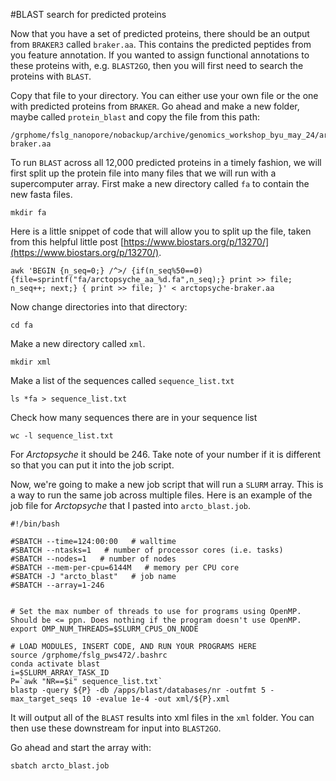 #BLAST search for predicted proteins

Now that you have a set of predicted proteins, there should be an output from `BRAKER3` called `braker.aa`. This contains the predicted peptides from you feature annotation. If you wanted to assign functional annotations to these proteins with, e.g. `BLAST2GO`, then you will first need to search the proteins with `BLAST`.

Copy that file to your directory. You can either use your own file or the one with predicted proteins from `BRAKER`. Go ahead and make a new folder, maybe called `protein_blast` and copy the file from this path:

```
/grphome/fslg_nanopore/nobackup/archive/genomics_workshop_byu_may_24/arctopsyche-braker.aa
```

To run `BLAST` across all 12,000 predicted proteins in a timely fashion, we will first split up the protein file into many files that we will run with a supercomputer array. First make a new directory called `fa` to contain the new fasta files.

```
mkdir fa
```

Here is a little snippet of code that will allow you to split up the file, taken from this helpful little post [https://www.biostars.org/p/13270/](https://www.biostars.org/p/13270/).

```
awk 'BEGIN {n_seq=0;} /^>/ {if(n_seq%50==0){file=sprintf("fa/arctopsyche_aa_%d.fa",n_seq);} print >> file; n_seq++; next;} { print >> file; }' < arctopsyche-braker.aa
```

Now change directories into that directory:

```
cd fa
```

Make a new directory called `xml`.

```
mkdir xml
```

Make a list of the sequences called `sequence_list.txt`

```
ls *fa > sequence_list.txt
```

Check how many sequences there are in your sequence list

```
wc -l sequence_list.txt
```

For _Arctopsyche_ it should be 246. Take note of your number if it is different so that you can put it into the job script.

Now, we're going to make a new job script that will run a `SLURM` array. This is a way to run the same job across multiple files. Here is an example of the job file for _Arctopsyche_ that I pasted into `arcto_blast.job`.

```
#!/bin/bash

#SBATCH --time=124:00:00   # walltime
#SBATCH --ntasks=1   # number of processor cores (i.e. tasks)
#SBATCH --nodes=1   # number of nodes
#SBATCH --mem-per-cpu=6144M   # memory per CPU core
#SBATCH -J "arcto_blast"   # job name
#SBATCH --array=1-246


# Set the max number of threads to use for programs using OpenMP. Should be <= ppn. Does nothing if the program doesn't use OpenMP.
export OMP_NUM_THREADS=$SLURM_CPUS_ON_NODE

# LOAD MODULES, INSERT CODE, AND RUN YOUR PROGRAMS HERE
source /grphome/fslg_pws472/.bashrc
conda activate blast
i=$SLURM_ARRAY_TASK_ID
P=`awk "NR==$i" sequence_list.txt`
blastp -query ${P} -db /apps/blast/databases/nr -outfmt 5 -max_target_seqs 10 -evalue 1e-4 -out xml/${P}.xml
```

It will output all of the `BLAST` results into xml files in the `xml` folder. You can then use these downstream for input into `BLAST2GO`.

Go ahead and start the array with:

```
sbatch arcto_blast.job
```